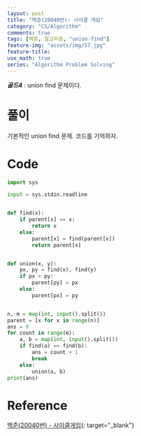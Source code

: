 ```yaml
---
layout: post
title: "백준(20040번): 사이클 게임"
category: "CS/Algorithm"
comments: true
tags: [백준, 알고리즘, "union-find"]
feature-img: "assets/img/57.jpg"
feature-title:
use_math: true
series: "Algorithm Problem Solving"
---
```


**_골드4_** : union find 문제이다.

# 풀이

기본적인 union find 문제. 코드를 기억하자.


# Code

```python
import sys

input = sys.stdin.readline


def find(x):
    if parent[x] == x:
        return x
    else:
        parent[x] = find(parent[x])
        return parent[x]


def union(x, y):
    px, py = find(x), find(y)
    if px < py:
        parent[py] = px
    else:
        parent[px] = py


n, m = map(int, input().split())
parent = [x for x in range(n)]
ans = 0
for count in range(m):
    a, b = map(int, input().split())
    if find(a) == find(b):
        ans = count + 1
        break
    else:
        union(a, b)
print(ans)

```


# Reference

[백준(20040번) - 사이클게임](https://www.acmicpc.net/problem/20040){: target="\_blank"}
